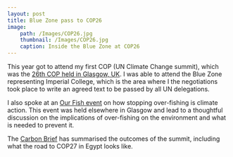 ```yaml
---
layout: post
title: Blue Zone pass to COP26
image: 
    path: /Images/COP26.jpg
    thumbnail: /Images/COP26.jpg
    caption: Inside the Blue Zone at COP26
---
```


This year got to attend my first COP (UN Climate Change summit), which was the [26th COP held in  Glasgow, UK](https://ukcop26.org/). I was able to attend the Blue Zone representing Imperial College, which is the area where I the negotiations took place to write an agreed text to be passed by all UN delegations.

I also spoke at an [Our Fish event](https://our.fish/news/cop26-event-save-the-ocean-to-save-the-climate/) on how stopping over-fishing is climate action. This event was held elsewhere in Glasgow and lead to a thoughtful discussion on the implications of over-fishing on the environment and what is needed to prevent it. 

The [Carbon Brief](https://www.carbonbrief.org/cop26-key-outcomes-agreed-at-the-un-climate-talks-in-glasgow) has summarised the outcomes of the summit, including what the road to COP27 in Egypt looks like.
